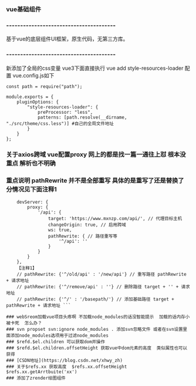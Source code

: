 ### vue基础组件

### ---------------------------------------

基于vue的底层组件UI框架，原生代码，无第三方库。

### ---------------------------------------

新添加了全局的css变量 vue3下面直接执行 vue add style-resources-loader 
配置 vue.config.js如下
```
const path = require("path");

module.exports = {
    pluginOptions: {
        "style-resources-loader": {
            preProcessor: "less",
            patterns: [path.resolve(__dirname, "./src/theme/css.less")] #自己的全局文件地址
        } 
    }
};
```

###  关于axios跨域  vue配置proxy 网上的都是找一篇一通往上怼  根本没重点 解析也不明确
### 重点说明 pathRewrite 并不是全部重写 具体的是重写了还是替换了  分情况见下面注释1
```    // 配置跨域
    devServer: {
        proxy: {
            '/api': {
                target: 'https://www.mxnzp.com/api/', // 代理目标主机
                changeOrigin: true, // 启用跨域
                ws: true,
                pathRewrite: { // 路径重写等
                    '^/api': ''
                }
            }
        }
    },
    【注释1】
    // pathRewrite: {'^/old/api' : '/new/api'} // 重写路径 pathRewrite + 请求地址
    // pathRewrite: {'^/remove/api' : ''} // 删除路径 target + '' + 请求地址
    // pathRewrite: {'^/' : '/basepath/'} // 添加基础路径 target + pathRewrite + 请求地址 ```

### webSreom加载vue项目头疼啊 不加载node_modules的话没智能提示  加载的话内存小被卡死  怎么办？
### svn propset svn:ignore node_modules . 添加svn忽略文件 或者在svn设置里面添加node_modules选项用于过滤node_modules
### $refd.$el.children 可以获取dom并操作
### $refd.$el.children.offsetHeight 获取vue中dom元素的高度  类似属性也可以获得 
### [CSDN地址](https://blog.csdn.net/xhwy_zh)
### 关于$refs.xx 获取高度  $refs.xx.offsetHeight $refs.xx.getArrtbuite('xx')
### 添加了zrender绘图组件
 
  
